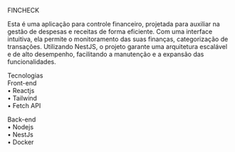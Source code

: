 FINCHECK

Esta é uma aplicação para controle financeiro, projetada para auxiliar na gestão de despesas e receitas de forma eficiente. Com uma interface intuitiva, ela permite o monitoramento das suas finanças, categorização de transações. Utilizando NestJS, o projeto garante uma arquitetura escalável e de alto desempenho, facilitando a manutenção e a expansão das funcionalidades.

Tecnologias                                                                                   
Front-end                                                                        
• Reactjs                                                                                                        
• Tailwind                                                                                 
• Fetch API

Back-end                                                          
• Nodejs                                      
• NestJs                                
• Docker
